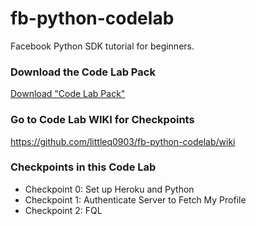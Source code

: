 fb-python-codelab
=================

Facebook Python SDK tutorial for beginners.

### Download the Code Lab Pack

[Download "Code Lab Pack"](https://github.com/littleq0903/fb-python-codelab/releases/download/v1.0/fb-python-codelab.tgz)

### Go to Code Lab WIKI for Checkpoints

https://github.com/littleq0903/fb-python-codelab/wiki

### Checkpoints in this Code Lab

* Checkpoint 0: Set up Heroku and Python
* Checkpoint 1: Authenticate Server to Fetch My Profile
* Checkpoint 2: FQL
